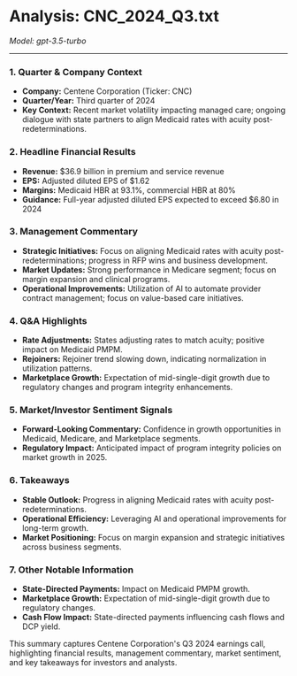 # Analysis: CNC_2024_Q3.txt

*Model: gpt-3.5-turbo*

---

### 1. Quarter & Company Context
- **Company:** Centene Corporation (Ticker: CNC)
- **Quarter/Year:** Third quarter of 2024
- **Key Context:** Recent market volatility impacting managed care; ongoing dialogue with state partners to align Medicaid rates with acuity post-redeterminations.

### 2. Headline Financial Results
- **Revenue:** $36.9 billion in premium and service revenue
- **EPS:** Adjusted diluted EPS of $1.62
- **Margins:** Medicaid HBR at 93.1%, commercial HBR at 80%
- **Guidance:** Full-year adjusted diluted EPS expected to exceed $6.80 in 2024

### 3. Management Commentary
- **Strategic Initiatives:** Focus on aligning Medicaid rates with acuity post-redeterminations; progress in RFP wins and business development.
- **Market Updates:** Strong performance in Medicare segment; focus on margin expansion and clinical programs.
- **Operational Improvements:** Utilization of AI to automate provider contract management; focus on value-based care initiatives.

### 4. Q&A Highlights
- **Rate Adjustments:** States adjusting rates to match acuity; positive impact on Medicaid PMPM.
- **Rejoiners:** Rejoiner trend slowing down, indicating normalization in utilization patterns.
- **Marketplace Growth:** Expectation of mid-single-digit growth due to regulatory changes and program integrity enhancements.

### 5. Market/Investor Sentiment Signals
- **Forward-Looking Commentary:** Confidence in growth opportunities in Medicaid, Medicare, and Marketplace segments.
- **Regulatory Impact:** Anticipated impact of program integrity policies on market growth in 2025.

### 6. Takeaways
- **Stable Outlook:** Progress in aligning Medicaid rates with acuity post-redeterminations.
- **Operational Efficiency:** Leveraging AI and operational improvements for long-term growth.
- **Market Positioning:** Focus on margin expansion and strategic initiatives across business segments.

### 7. Other Notable Information
- **State-Directed Payments:** Impact on Medicaid PMPM growth.
- **Marketplace Growth:** Expectation of mid-single-digit growth due to regulatory changes.
- **Cash Flow Impact:** State-directed payments influencing cash flows and DCP yield.

This summary captures Centene Corporation's Q3 2024 earnings call, highlighting financial results, management commentary, market sentiment, and key takeaways for investors and analysts.